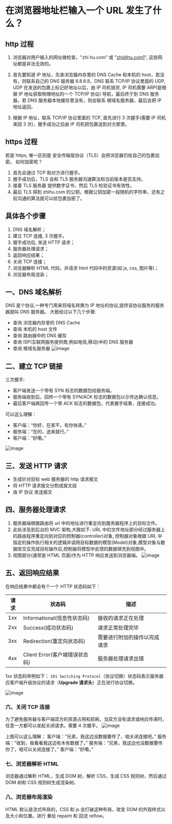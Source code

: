 # 在浏览器地址栏输入一个 URL 发生了什么？

## http 过程

1. 浏览器对用户输入的网址做检查，"zhi hu.com" 或 "zhi@hu.com1", 这些网址都是非法无效的。

2. 首先要知道 IP 地址，先查浏览器内存里的 DNS Cache 和本机的 host，若没有，则联系自己的 DNS 服务器 8.8.8.8，DNS 联系 TCP/IP 协议里面的 UDP, UDP 在发送的包裹上标记好地址以后，由 IP 司机销货, IP 司机需要 ARP(是根据 IP 地址获取物理地址的一个 TCP/IP 协议) 导航，最后终于到 DNS 服务器，若 DNS 服务器本地缓存里没有，则会联系 根域名服务器，最后会把 IP 地址返回。
3. 根据 IP 地址，联系 TCP/IP 协议里面的 TCP, 首先进行 3 次握手(需要 IP 司机来回 3 次)，握手成功之后由 IP 司机把包裹送到对方那里。

## https 过程

若是 https, 唯一区别是 安全传输层协议（TLS）会把浏览器仍给自己的包裹加密。
如何加密呢？

1. 首先会通过 TCP 和对方进行握手。
2. 握手成功后，TLS 会和 TLS 服务器沟通算法和当前版本是否支持。
3. 接着 TLS 服务器 提供数字证书，然后 TLS 检验证书有效性。
4. 最后 TLS 得到 zhihu.com 的公钥，根据公钥加密一段随机的字符串，还有之前沟通的算法就可以给包裹加密了。

## 具体各个步骤

1. DNS 域名解析；
2. 建立 TCP 连接, 3 次握手。
3. 握手成功后, 发送 HTTP 请求；
4. 服务器处理请求；
5. 返回响应结果；
6. 关闭 TCP 连接；
7. 浏览器解析 HTML 代码，并请求 html 代码中的资源(如 js, css, 图片等)；
8. 浏览器布局渲染；

## 一、DNS 域名解析

DNS 是个协议,一种专门用来将域名转换为 IP 地址的协议,提供该协议服务的服务器就叫 DNS 服务器。
大致经过以下几个步骤:

- 查询 浏览器内存里的 DNS Cache
- 查询 本机的 host 文件
- 查询 路由器中的 DNS 缓存
- 查询 ISP(互联网服务提供商,例如电信,移动)中的 DNS 服务器
- 查询 根域名服务器
  ![image](https://user-images.githubusercontent.com/32337542/56418206-d51dec00-62c8-11e9-90c1-3782cc28ae9e.png)

## 二、建立 TCP 链接

三次握手:

- 客户端发送一个带有 SYN 标志的数据包给服务端。
- 服务端收到后，回传一个带有 SYN/ACK 标志的数据包以示传达确认信息。
- 最后客户端再回传一个带 ACK 标志的数据包，代表握手结束，连接成功。

可以这么理解：

- 客户端：“你好，在家不，有你快递。”
- 服务端：“在的，送来就行。”
- 客户端：“好嘞。”

![image](https://user-images.githubusercontent.com/32337542/56418234-e830bc00-62c8-11e9-9740-ede90bd002e7.png)

## 三、发送 HTTP 请求

- 生成针对目标 web 服务器的 http 请求报文
- 将 HTTP 请求报文分割成报文段
- 由 IP 协议 发送报文

## 四、服务器处理请求

1. 服务器端根据路由将 url 中的地址进行重定向到服务器程序上的目标文件。
2. 此处涉及到后台的 MVC 架构,大致如下:
   URL 中的文件地址部分经过服务器上的路由程序重定向到对应的控制器(controller)对象, 控制器对象根据 URL 中指定的操作执行相关的逻辑并调用目标数据的模型(Model)对象,模型对象与数据库交互完成目标操作后,控制器将模型中反馈的数据填充到视图中。
3. 视图部分(通常是 HTML 页面)作为 HTTP 响应发送到浏览器端。
   ![image](https://user-images.githubusercontent.com/32337542/56418368-537a8e00-62c9-11e9-99ad-c431c57a6c28.png)

## 五、返回响应结果

在响应结果中都会有个一个 HTTP 状态码如下：

| 请求 | 状态码                         | 描述                         |
| ---- | ------------------------------ | ---------------------------- |
| 1xx  | Informational(信息性状态码)    | 接收的请求正在处理           |
| 2xx  | Success(成功状态码)            | 请求正常处理完毕             |
| 3xx  | Redirection(重定向状态码)      | 需要进行附加的操作以完成请求 |
| 4xx  | Client Error(客户端错误状态码) | 服务器处理请求出错           |

1xx 状态码举例如下：
`101 Switching Protocol`（协议切换）状态码表示服务器应客户端升级协议的请求（**Upgrade 请求头**）正在进行协议切换。

![image](https://user-images.githubusercontent.com/32337542/56419462-e2d57080-62cc-11e9-9b7f-902f1f164c9a.png)

### 六、关闭 TCP 连接

为了避免服务器与客户端双方的资源占用和损耗，当双方没有请求或响应传递时，任意一方都可以发起关闭请求。需要 4 次握手。
![image](https://user-images.githubusercontent.com/32337542/56418472-90468500-62c9-11e9-8de1-49c99bbd921c.png)

上图可以这么理解：
客户端：“兄弟，我这边没数据要传了，咱关闭连接吧。”
服务端：“收到，我看看我这边有木有数据了。”
服务端：“兄弟，我这边也没数据要传你了，咱可以关闭连接了。”
客户端：“好嘞。”

### 七、浏览器解析 HTML

浏览器通过解析 HTML，生成 DOM 树，解析 CSS，生成 CSS 规则树，然后通过 DOM 树和 CSS 规则树生成渲染树。

### 八、浏览器布局渲染

HTML 默认是流式布局的，CSS 和 js 会打破这种布局，改变 DOM 的外观样式以及大小和位置。进行 重绘 repaint 和 回流 reflow。
